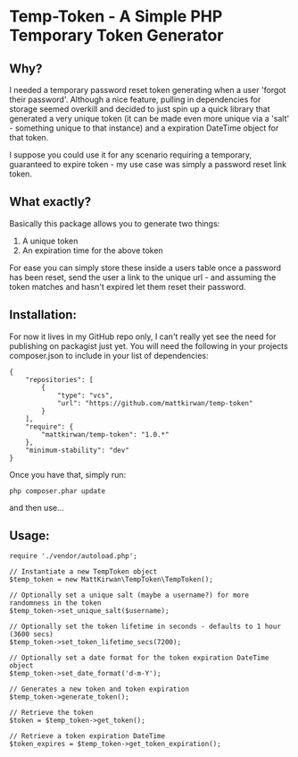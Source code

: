 Temp-Token - A Simple PHP Temporary Token Generator
===================================================

Why?
----

I needed a temporary password reset token generating when a user 'forgot their password'.
Although a nice feature, pulling in dependencies for storage seemed overkill and decided
to just spin up a quick library that generated a very unique token (it can be made even more unique
via a 'salt' - something unique to that instance) and a expiration DateTime object for that token.

I suppose you could use it for any scenario requiring a temporary, guaranteed to expire token - my use case
was simply a password reset link token.

What exactly?
-------------

Basically this package allows you to generate two things:
1) A unique token
2) An expiration time for the above token

For ease you can simply store these inside a users table once a password has been reset, send the user a
link to the unique url - and assuming the token matches and hasn't expired let them reset their password.

Installation:
-------------

For now it lives in my GitHub repo only, I can't really yet see the need for publishing on packagist just yet.
You will need the following in your projects composer.json to include in your list of dependencies:

	{
		"repositories": [
			{
				"type": "vcs",
				"url": "https://github.com/mattkirwan/temp-token"
			}
		],
		"require": {
			"mattkirwan/temp-token": "1.0.*"
		},	
		"minimum-stability": "dev"
	}

Once you have that, simply run:

	php composer.phar update

and then use...

Usage:
--------

    require './vendor/autoload.php';

    // Instantiate a new TempToken object
    $temp_token = new MattKirwan\TempToken\TempToken();

	// Optionally set a unique salt (maybe a username?) for more randomness in the token
	$temp_token->set_unique_salt($username);

	// Optionally set the token lifetime in seconds - defaults to 1 hour (3600 secs)
	$temp_token->set_token_lifetime_secs(7200);

	// Optionally set a date format for the token expiration DateTime object
	$temp_token->set_date_format('d-m-Y');

	// Generates a new token and token expiration
	$temp_token->generate_token();

	// Retrieve the token
	$token = $temp_token->get_token();

	// Retrieve a token expiration DateTime
	$token_expires = $temp_token->get_token_expiration();
